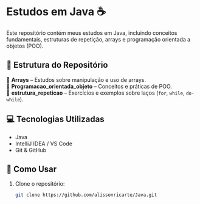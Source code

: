 # Estudos em Java ☕  

Este repositório contém meus estudos em Java, incluindo conceitos fundamentais, estruturas de repetição, arrays e programação orientada a objetos (POO).  

## 📂 Estrutura do Repositório  
📁 **Arrays** – Estudos sobre manipulação e uso de arrays.  
📁 **Programacao_orientada_objeto** – Conceitos e práticas de POO.  
📁 **estrutura_repeticao** – Exercícios e exemplos sobre laços (`for`, `while`, `do-while`).  

## 💻 Tecnologias Utilizadas  
- Java  
- IntelliJ IDEA / VS Code  
- Git & GitHub  

## 🚀 Como Usar  
1. Clone o repositório:  
   ```sh
   git clone https://github.com/alissonricarte/Java.git
